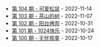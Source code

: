 * [第 104 期 - 可爱松鼠](https://weekly.tw93.fun/posts/104-可爱松鼠) - 2022-11-14
* [第 103 期 - 茶山的树](https://weekly.tw93.fun/posts/103-茶山的树) - 2022-11-07
* [第 102 期 - 阳台烤肉](https://weekly.tw93.fun/posts/102-阳台烤肉) - 2022-10-31
* [第 101 期 - 1024快乐](https://weekly.tw93.fun/posts/101-1024快乐) - 2022-10-24
* [第 100 期 - 无忧孩童](https://weekly.tw93.fun/posts/100-无忧孩童) - 2022-10-17
